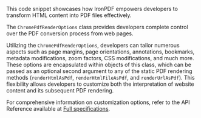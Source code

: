 This code snippet showcases how IronPDF empowers developers to transform HTML content into PDF files effectively.

The `ChromePdfRenderOptions` class provides developers complete control over the PDF conversion process from web pages.

Utilizing the `ChromePdfRenderOptions`, developers can tailor numerous aspects such as page margins, page orientations, annotations, bookmarks, metadata modifications, zoom factors, CSS modifications, and much more. These options are encapsulated within objects of this class, which can be passed as an optional second argument to any of the static PDF rendering methods (`renderHtmlAsPdf`, `renderHtmlFileAsPdf`, and `renderUrlAsPdf`). This flexibility allows developers to customize both the interpretation of website content and its subsequent PDF rendering.

For comprehensive information on customization options, refer to the API Reference available at [Full specifications](https://ironpdf.com/java/object-reference/api/com/ironsoftware/ironpdf/render/ChromePdfRenderOptions.html).